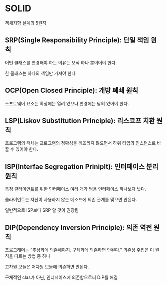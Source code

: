 # SOLID 
객체지향 설계의 5원칙

## SRP(Single Responsibility Principle): 단일 책임 원칙

어떤 클래스를 변경해야 하는 이유는 오직 하나 뿐이어야 한다. 

한 클래스는 하나의 책임만 가져야 한다

## OCP(Open Closed Principle): 개방 폐쇄 원칙
소프트웨어 요소는 확장에는 열려 있으나 변경에는 닫혀 있어야 한다.

## LSP(Liskov Substitution Principle): 리스코프 치환 원칙
프로그램의 객체는 프로그램의 정확성을 깨뜨리지 않으면서 하위 타입의 인스턴스로 바꿀 수 있어야 한다. 

## ISP(Interfae Segregation Priniplt): 인터페이스 분리 원칙
특정 클라이언트를 위한 인터페이스 여러 개가 범용 인터페이스 하나보다 낫다. 

클라이언트는 자신이 사용하지 않는 메소드에 의존 관계를 맺으면 안된다. 

일반적으로 ISP보다 SRP 할 것이 권장됨


## DIP(Dependency Inversion Principle): 의존 역전 원칙
프로그래머는 "추상화에 의존해야지. 구체화에 의존하면 안된다." 의존성 주입은 이 원칙을 따르는 방법 중 하나

고차원 모듈은 저차원 모듈에 의존하면 안된다. 

구체적인 clas가 아닌, 인터페이스에 의존함으로써 DIP를 해결